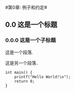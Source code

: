 ﻿#第0章: 例子和约定#
## 0.0 这是一个标题 ##
### 0.0.0 这是一个子标题 ###
这是一个段落.

这是另一个段落．

	int main() {
		printf("Hello World!\n");
		return 0;
	}




